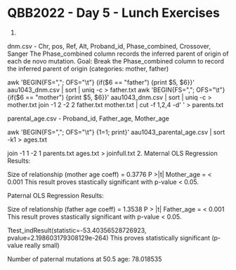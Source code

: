 # QBB2022 - Day 5 - Lunch Exercises

1. 

dnm.csv - Chr, pos, Ref, Alt, Proband_id, Phase_combined, Crossover, Sanger
	The Phase_combined column records the inferred parent of origin of each de novo mutation. 
	Goal: Break the Phase_combined column to record the inferred parent of origin 
	(categories: mother, father)

<!--cut -f5,6 -d',' aau1043_dnm.csv | sort | uniq -c #counts by mother and father per proband id
cut -f5,6 -d',' aau1043_dnm.csv | sort | uniq -c | grep father | less -S > father.txt
cut -f5,6 -d',' aau1043_dnm.csv | sort | uniq -c | grep mother | less -S > mother.txt
join -1 2 -2 2 father.txt mother.txt > parents.txt -->

awk 'BEGIN{FS=","; OFS="\t"} {if($6 == "father") {print $5, $6}}' aau1043_dnm.csv | sort | uniq -c > father.txt
awk 'BEGIN{FS=","; OFS="\t"} {if($6 == "mother") {print $5, $6}}' aau1043_dnm.csv | sort | uniq -c > mother.txt
join -1 2 -2 2 father.txt mother.txt | cut -f 1,2,4 -d' ' > parents.txt

parental_age.csv - Proband_id, Father_age, Mother_age

awk 'BEGIN{FS=","; OFS="\t"} {$1=$1; print}' aau1043_parental_age.csv | sort -k1 > ages.txt

join -1 1 -2 1 parents.txt ages.txt > joinfull.txt
2. 
Maternal OLS Regression Results:

Size of relationship (mother age coeff) = 0.3776
P >|t|
Mother_age = < 0.001
This result proves stastically significant with p-value < 0.05.

Paternal OLS Regression Results:

Size of relationship (father age coeff) = 1.3538
P > |t|
Father_age = < 0.001
This result proves stastically significant with p-value < 0.05.

Ttest_indResult(statistic=-53.40356528726923, pvalue=2.198603179308129e-264)
 This proves statistically significant (p-value really small)
 
Number of paternal mutations at 50.5 age: 78.018535
 

